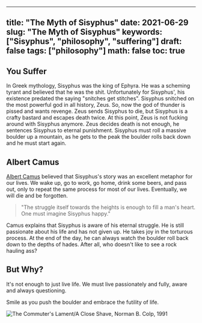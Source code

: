 
---
title: "The Myth of Sisyphus"
date: 2021-06-29
slug: "The Myth of Sisyphus"
keywords: ["Sisyphus", "philosophy", "suffering"]
draft: false
tags: ["philosophy"]
math: false
toc: true
---
## You Suffer
In Greek mythology, Sisyphus was the king of Ephyra. He was a scheming tyrant and believed that he was the shit. Unfortunately for Sisyphus', his existence predated the saying "snitches get stitches". Sisyphus snitched on the most powerful god in all history, Zeus. So, now the god of thunder is pissed and wants revenge. Zeus sends Sisyphus to die, but Sisyphus is a crafty bastard and escapes death twice. At this point, Zeus is not fucking around with Sisyphus anymore. Zeus decides death is not enough, he sentences Sisyphus to eternal punishment. Sisyphus must roll a massive boulder up a mountain, as he gets to the peak the boulder rolls back down and he must start again.

## Albert Camus
[Albert Camus](https://en.wikipedia.org/wiki/Albert_Camus) believed that Sisyphus's story was an excellent metaphor for our lives. We wake up, go to work, go home, drink some beers, and pass out, only to repeat the same process for most of our lives. Eventually, we will die and be forgotten.

> "The struggle itself towards the heights is enough to fill a man's heart. One must imagine Sisyphus happy."

Camus explains that Sisyphus is aware of his eternal struggle. He is still passionate about his life and has not given up. He takes joy in the torturous process. At the end of the day, he can always watch the boulder roll back down to the depths of hades. After all, who doesn't like to see a rock hauling ass?

## But Why?
It's not enough to just live life. We must live passionately and fully, aware and always questioning.

Smile as you push the boulder and embrace the futility of life.

![The Commuter's Lament/A Close Shave, Norman B. Colp, 1991](https://images.cf.nycsubway.org/images/i49000/img_49636.jpg)



